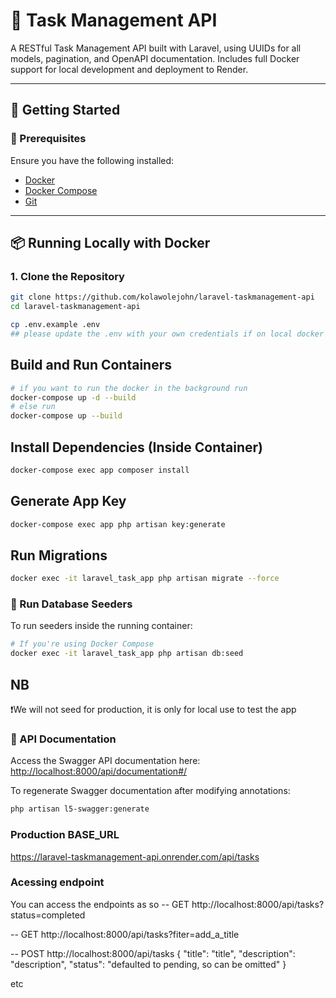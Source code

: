# 🧠 Task Management API

A RESTful Task Management API built with Laravel, using UUIDs for all models, pagination, and OpenAPI documentation. Includes full Docker support for local development and deployment to Render.

---

## 🚀 Getting Started

### 🔧 Prerequisites

Ensure you have the following installed:

-   [Docker](https://www.docker.com/)
-   [Docker Compose](https://docs.docker.com/compose/)
-   [Git](https://git-scm.com/)

---

## 📦 Running Locally with Docker

### 1. Clone the Repository

```bash
git clone https://github.com/kolawolejohn/laravel-taskmanagement-api
cd laravel-taskmanagement-api
```

```bash
cp .env.example .env
## please update the .env with your own credentials if on local docker
```

## Build and Run Containers

```bash
# if you want to run the docker in the background run
docker-compose up -d --build
# else run
docker-compose up --build
```

## Install Dependencies (Inside Container)

```bash
docker-compose exec app composer install
```

## Generate App Key

```bash
docker-compose exec app php artisan key:generate
```

## Run Migrations

```bash
docker exec -it laravel_task_app php artisan migrate --force
```

### 🔢 Run Database Seeders

To run seeders inside the running container:

```bash
# If you're using Docker Compose
docker exec -it laravel_task_app php artisan db:seed
```

## NB

❗️We will not seed for production, it is only for local use to test the app

### 📘 API Documentation

Access the Swagger API documentation here:
[http://localhost:8000/api/documentation#/](http://localhost:8000/api/documentation#/)

To regenerate Swagger documentation after modifying annotations:

```bash
php artisan l5-swagger:generate
```

### Production BASE_URL

https://laravel-taskmanagement-api.onrender.com/api/tasks

### Acessing endpoint

You can access the endpoints as so
-- GET http://localhost:8000/api/tasks?status=completed

-- GET http://localhost:8000/api/tasks?fiter=add_a_title

-- POST http://localhost:8000/api/tasks
{
"title": "title",
"description": "description",
"status": "defaulted to pending, so can be omitted"
}

etc
